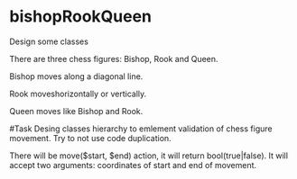 # bishopRookQueen
Design some classes

There are three chess figures: Bishop, Rook and Queen.

Bishop moves along a diagonal line.

Rook moveshorizontally or vertically.

Queen moves like Bishop and Rook.

#Task
Desing classes hierarchy to emlement validation of chess figure movement. Try to not use code duplication.

There will be move($start, $end) action, it will return bool(true|false). It will accept two arguments: coordinates of start and end of movement.
